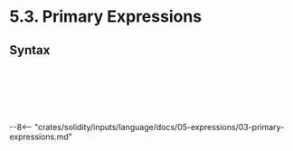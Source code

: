 <!-- This file is generated automatically by infrastructure scripts. Please don't edit by hand. -->

# 5.3. Primary Expressions

## Syntax

```{ .ebnf #TypeExpression }

```

<pre ebnf-snippet="TypeExpression" style="display: none;"><span class="cm">(* Introduced in 0.5.3 *)</span><br /><a href="#TypeExpression"><span class="k">TypeExpression</span></a><span class="o"> = </span><span class="cm">(* type_keyword: *)</span><span class="o"> </span><a href="../../01-file-structure/08-keywords#TypeKeyword"><span class="k">TYPE_KEYWORD</span></a><br /><span class="o">                 </span><span class="cm">(* open_paren: *)</span><span class="o"> </span><a href="../../01-file-structure/09-punctuation#OpenParen"><span class="k">OPEN_PAREN</span></a><br /><span class="o">                 </span><span class="cm">(* type_name: *)</span><span class="o"> </span><a href="../../03-types/01-advanced-types#TypeName"><span class="k">TypeName</span></a><br /><span class="o">                 </span><span class="cm">(* close_paren: *)</span><span class="o"> </span><a href="../../01-file-structure/09-punctuation#CloseParen"><span class="k">CLOSE_PAREN</span></a><span class="o">;</span></pre>

```{ .ebnf #NewExpression }

```

<pre ebnf-snippet="NewExpression" style="display: none;"><a href="#NewExpression"><span class="k">NewExpression</span></a><span class="o"> = </span><span class="cm">(* new_keyword: *)</span><span class="o"> </span><a href="../../01-file-structure/08-keywords#NewKeyword"><span class="k">NEW_KEYWORD</span></a><br /><span class="o">                </span><span class="cm">(* type_name: *)</span><span class="o"> </span><a href="../../03-types/01-advanced-types#TypeName"><span class="k">TypeName</span></a><span class="o">;</span></pre>

```{ .ebnf #TupleExpression }

```

<pre ebnf-snippet="TupleExpression" style="display: none;"><a href="#TupleExpression"><span class="k">TupleExpression</span></a><span class="o"> = </span><span class="cm">(* open_paren: *)</span><span class="o"> </span><a href="../../01-file-structure/09-punctuation#OpenParen"><span class="k">OPEN_PAREN</span></a><br /><span class="o">                  </span><span class="cm">(* items: *)</span><span class="o"> </span><a href="#TupleValues"><span class="k">TupleValues</span></a><br /><span class="o">                  </span><span class="cm">(* close_paren: *)</span><span class="o"> </span><a href="../../01-file-structure/09-punctuation#CloseParen"><span class="k">CLOSE_PAREN</span></a><span class="o">;</span></pre>

```{ .ebnf #TupleValues }

```

<pre ebnf-snippet="TupleValues" style="display: none;"><a href="#TupleValues"><span class="k">TupleValues</span></a><span class="o"> = </span><a href="#TupleValue"><span class="k">TupleValue</span></a><span class="o"> </span><span class="o">(</span><a href="../../01-file-structure/09-punctuation#Comma"><span class="k">COMMA</span></a><span class="o"> </span><a href="#TupleValue"><span class="k">TupleValue</span></a><span class="o">)</span><span class="o">*</span><span class="o">;</span></pre>

```{ .ebnf #TupleValue }

```

<pre ebnf-snippet="TupleValue" style="display: none;"><a href="#TupleValue"><span class="k">TupleValue</span></a><span class="o"> = </span><span class="cm">(* expression: *)</span><span class="o"> </span><a href="../01-base-expressions#Expression"><span class="k">Expression</span></a><span class="o">?</span><span class="o">;</span></pre>

```{ .ebnf #ArrayExpression }

```

<pre ebnf-snippet="ArrayExpression" style="display: none;"><a href="#ArrayExpression"><span class="k">ArrayExpression</span></a><span class="o"> = </span><span class="cm">(* open_bracket: *)</span><span class="o"> </span><a href="../../01-file-structure/09-punctuation#OpenBracket"><span class="k">OPEN_BRACKET</span></a><br /><span class="o">                  </span><span class="cm">(* items: *)</span><span class="o"> </span><a href="#ArrayValues"><span class="k">ArrayValues</span></a><br /><span class="o">                  </span><span class="cm">(* close_bracket: *)</span><span class="o"> </span><a href="../../01-file-structure/09-punctuation#CloseBracket"><span class="k">CLOSE_BRACKET</span></a><span class="o">;</span></pre>

```{ .ebnf #ArrayValues }

```

<pre ebnf-snippet="ArrayValues" style="display: none;"><a href="#ArrayValues"><span class="k">ArrayValues</span></a><span class="o"> = </span><a href="../01-base-expressions#Expression"><span class="k">Expression</span></a><span class="o"> </span><span class="o">(</span><a href="../../01-file-structure/09-punctuation#Comma"><span class="k">COMMA</span></a><span class="o"> </span><a href="../01-base-expressions#Expression"><span class="k">Expression</span></a><span class="o">)</span><span class="o">*</span><span class="o">;</span></pre>

--8<-- "crates/solidity/inputs/language/docs/05-expressions/03-primary-expressions.md"
